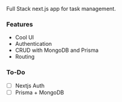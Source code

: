 Full Stack next.js app for task management.

### Features

* Cool UI
* Authentication
* CRUD with MongoDB and Prisma
* Routing

### To-Do

* [ ] Nextjs Auth
* [ ] Prisma + MongoDB
